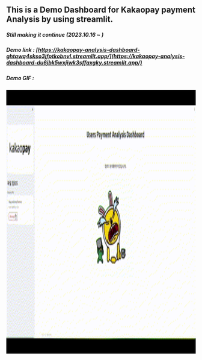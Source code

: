 ## This is a Demo Dashboard for Kakaopay payment Analysis by using streamlit.
##### Still making it continue (2023.10.16 ~ )

##### Demo link : [https://kakaopay-analysis-dashboard-ghtqwq4skso3jfptkobnvl.streamlit.app/](https://kakaopay-analysis-dashboard-du6jbk5wxjiwk3sffaxgky.streamlit.app/)

##### Demo GIF :
<p align='center'>
<img src="https://github.com/cocoheart0128/Kakaopay-Analysis-Dashboard/blob/main/img/Kakaopay_analysis_Demo.gif" width="800" height="700" alt="Alt Text">
</p>




